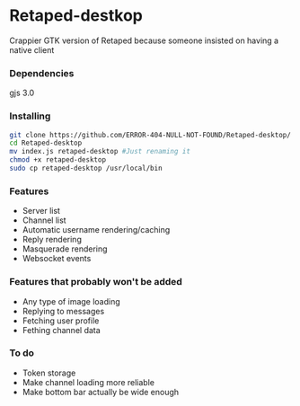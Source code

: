 # Retaped-destkop
Crappier GTK version of Retaped because someone insisted on having a native client

### Dependencies
gjs 3.0

### Installing
```sh
git clone https://github.com/ERROR-404-NULL-NOT-FOUND/Retaped-desktop/
cd Retaped-desktop
mv index.js retaped-desktop #Just renaming it
chmod +x retaped-desktop
sudo cp retaped-desktop /usr/local/bin
```

### Features
- Server list
- Channel list
- Automatic username rendering/caching
- Reply rendering
- Masquerade rendering
- Websocket events

### Features that probably won't be added
- Any type of image loading
- Replying to messages
- Fetching user profile
- Fething channel data

### To do
- Token storage
- Make channel loading more reliable
- Make bottom bar actually be wide enough
